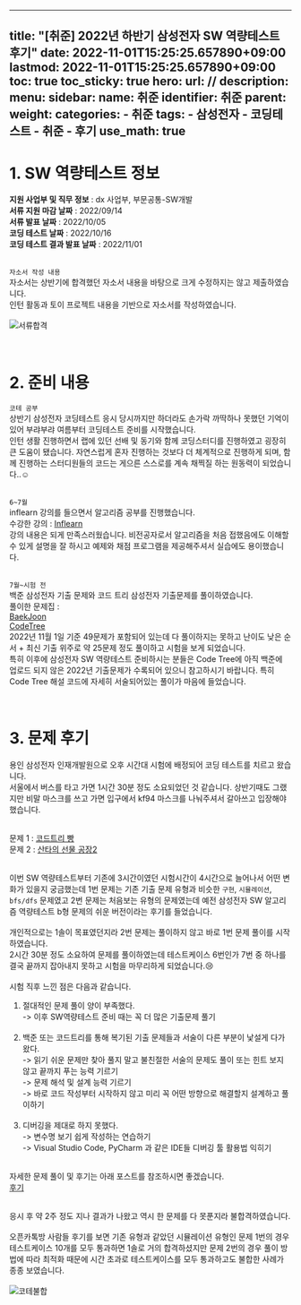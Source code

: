 
---
title: "[취준] 2022년 하반기 삼성전자 SW 역량테스트 후기"
date: 2022-11-01T15:25:25.657890+09:00
lastmod: 2022-11-01T15:25:25.657890+09:00
toc: true
toc_sticky: true
hero: 
url: //
description: 
menu:
  sidebar:
    name: 취준
    identifier: 취준
    parent: 
    weight: 
categories:
    - 취준
tags:
    - 삼성전자
    - 코딩테스트
    - 취준
    - 후기
use_math: true
---

# 1. SW 역량테스트 정보

**지원 사업부 및 직무 정보** : dx 사업부, 부문공통-SW개발 <br>
**서류 지원 마감 날짜** : 2022/09/14 <br>
**서류 발표 날짜** : 2022/10/05 <br>
**코딩 테스트 날짜** : 2022/10/16 <br>
**코딩 테스트 결과 발표 날짜** : 2022/11/01 <br><br>

`자소서 작성 내용` <br>
자소서는 상반기에 합격했던 자소서 내용을 바탕으로 크게 수정하지는 않고 제출하였습니다. <br>
인턴 활동과 토이 프로젝트 내용을 기반으로 자소서를 작성하였습니다.<br><br>
![서류합격](https://user-images.githubusercontent.com/107748183/199217420-26b49299-8b4a-4de9-bc73-8574e6537c75.png)<br>

<br>

# 2. 준비 내용

`코테 공부` <br>
상반기 삼성전자 코딩테스트 응시 당시까지만 하더라도 손가락 까딱하나 못했던 기억이 있어 부랴부랴 여름부터 코딩테스트 준비를 시작했습니다.<br> 
인턴 생활 진행하면서 랩에 있던 선배 및 동기와 함께 코딩스터디를 진행하였고 굉장히 큰 도움이 됐습니다. 자연스럽게 혼자 진행하는 것보다 더 체계적으로 진행하게 되며, 함께 진행하는 스터디원들의 코드는 게으른 스스로를 계속 채찍질 하는 원동력이 되었습니다..☺ <br><br>

`6~7월` <br>
inflearn 강의를 들으면서 알고리즘 공부를 진행했습니다.<br>
수강한 강의 : [Inflearn](https://www.inflearn.com/course/%ED%8C%8C%EC%9D%B4%EC%8D%AC-%EC%95%8C%EA%B3%A0%EB%A6%AC%EC%A6%98-%EB%AC%B8%EC%A0%9C%ED%92%80%EC%9D%B4-%EC%BD%94%EB%94%A9%ED%85%8C%EC%8A%A4%ED%8A%B8/dashboard) <br>
강의 내용은 되게 만족스러웠습니다. 비전공자로서 알고리즘을 처음 접했음에도 이해할 수 있게 설명을 잘 하시고 예제와 채점 프로그램을 제공해주셔서 실습에도 용이했습니다.<br><br>

`7월~시험 전` <br>
백준 삼성전자 기출 문제와 코드 트리 삼성전자 기출문제를 풀이하였습니다. <br>
풀이한 문제집 : <br>
[BaekJoon](https://www.acmicpc.net/workbook/view/1152) <br>
[CodeTree](https://www.codetree.ai/frequent-problems) <br>
2022년 11월 1일 기준 49문제가 포함되어 있는데 다 풀이하지는 못하고 난이도 낮은 순서 + 최신 기출 위주로 약 25문제 정도 풀이하고 시험을 보게 되었습니다. <br>
특히 이후에 삼성전자 SW 역량테스트 준비하시는 분들은 Code Tree에 아직 백준에 업로드 되지 않은 2022년 기출문제가 수록되어 있으니 참고하시기 바랍니다. 특히 Code Tree 해설 코드에 자세히 서술되어있는 풀이가 마음에 들었습니다. <br>

<br>

# 3. 문제 후기

용인 삼성전자 인재개발원으로 오후 시간대 시험에 배정되어 코딩 테스트를 치르고 왔습니다.<br>
서울에서 버스를 타고 가면 1시간 30분 정도 소요되었던 것 같습니다. 상반기때도 그랬지만 비말 마스크를 쓰고 가면 입구에서 kf94 마스크를 나눠주셔서 갈아쓰고 입장해야 했습니다. <br><br>

문제 1 : [코드트리 빵](https://www.codetree.ai/frequent-problems/codetree-mon-bread/description) <br>
문제 2 : [산타의 선물 공장2](https://www.codetree.ai/frequent-problems/santa-gift-factory-2/description) <br><br>

이번 SW 역량테스트부터 기존에 3시간이였던 시험시간이 4시간으로 늘어나서 어떤 변화가 있을지 궁금했는데 1번 문제는 기존 기출 문제 유형과 비슷한 `구현`, `시뮬레이션`, `bfs/dfs` 문제였고 2번 문제는 처음보는 유형의 문제였는데 예전 삼성전자 SW 알고리즘 역량테스트 b형 문제의 쉬운 버전이라는 후기를 들었습니다. <br><br>
개인적으로는 1솔이 목표였던지라 2번 문제는 풀이하지 않고 바로 1번 문제 풀이를 시작하였습니다.<br>
2시간 30분 정도 소요하여 문제를 풀이하였는데 테스트케이스 6번인가 7번 중 하나를 결국 끝까지 잡아내지 못하고 시험을 마무리하게 되었습니다.😢 <br><br>
시험 직후 느낀 점은 다음과 같습니다.<br>
1. 절대적인 문제 풀이 양이 부족했다.<br> 
    -> 이후 SW역량테스트 준비 때는 꼭 더 많은 기출문제 풀기<br><br>
2. 백준 또는 코드트리를 통해 복기된 기출 문제들과 서술이 다른 부분이 낯설게 다가왔다. <br>
    -> 읽기 쉬운 문제만 찾아 풀지 말고 불친절한 서술의 문제도 풀이 또는 힌트 보지 않고 끝까지 푸는 능력 기르기<br>
    -> 문제 해석 및 설계 능력 기르기<br>
    -> 바로 코드 작성부터 시작하지 않고 미리 꼭 어떤 방향으로 해결할지 설계하고 풀이하기<br><br>
3. 디버깅을 제대로 하지 못했다.<br>
    -> 변수명 보기 쉽게 작성하는 연습하기<br>
    -> Visual Studio Code, PyCharm 과 같은 IDE들 디버깅 툴 활용법 익히기<br><br>

자세한 문제 풀이 및 후기는 아래 포스트를 참조하시면 좋겠습니다.<br>
[후기]() <br><br>

응시 후 약 2주 정도 지나 결과가 나왔고 역시 한 문제를 다 못푼지라 불합격하였습니다.<br><br>
오픈카톡방 사람들 후기를 보면 기존 유형과 같았던 시뮬레이션 유형인 문제 1번의 경우 테스트케이스 10개를 모두 통과하면 1솔로 거의 합격하셨지만 문제 2번의 경우 풀이 방법에 따라 최적화 때문에 시간 초과로 테스트케이스를 모두 통과하고도 불합한 사례가 종종 보였습니다. <br><br>
![코테불합](https://user-images.githubusercontent.com/107748183/199217427-813e633b-4d78-4412-8d51-3891c4246345.png)
